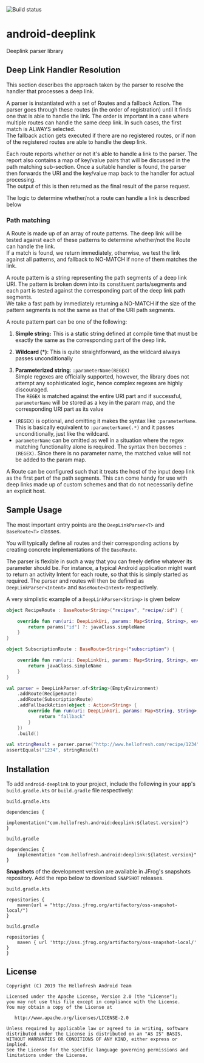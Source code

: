 ![Build status](https://github.com/kingsleyadio/android-deeplink/actions/workflows/ci.yml/badge.svg)

# android-deeplink

Deeplink parser library

## Deep Link Handler Resolution
This section describes the approach taken by the parser to resolve the handler that processes a deep link.

A parser is instantiated with a set of Routes and a fallback Action.
The parser goes through these routes (in the order of registration) until it finds one that is able to handle the link.
The order is important in a case where multiple routes can handle the same deep link. In such cases, the first match is ALWAYS selected.  
The fallback action gets executed if there are no registered routes, or if non of the registered routes are able to handle the deep link.


Each route reports whether or not it's able to handle a link to the parser. The report also contains a map of key/value pairs that will be discussed in the path matching sub-section.
Once a suitable handler is found, the parser then forwards the URI and the key/value map back to the handler for actual processing.  
The output of this is then returned as the final result of the parse request.

The logic to determine whether/not a route can handle a link is described below

### Path matching
A Route is made up of an array of route patterns. The deep link will be tested against each of these patterns to determine whether/not the Route can handle the link.  
If a match is found, we return immediately, otherwise, we test the link against all patterns, and fallback to NO-MATCH if none of them matches the link.

A route pattern is a string representing the path segments of a deep link URI. The pattern is broken down into its constituent parts/segments and each part is tested against the corresponding part of the deep link path segments.  
We take a fast path by immediately returning a NO-MATCH if the size of the pattern segments is not the same as that of the URI path segments.

A route pattern part can be one of the following:

1. **Simple string:**
This is a static string defined at compile time that must be exactly the same as the corresponding part of the deep link.

2. **Wildcard (\*)**:
This is quite straightforward, as the wildcard always passes unconditionally

3. **Parameterized string**: `:parameterName(REGEX)`  
Simple regexes are officially supported, however, the library does not attempt any sophisticated logic, hence complex regexes are highly discouraged.  
The `REGEX` is matched against the entire URI part and if successful, `parameterName` will be stored as a key in the param map, and the corresponding URI part as its value
  - `(REGEX)` is optional, and omitting it makes the syntax like `:parameterName`. This is basically equivalent to `:parameterName(.*)` and it passes unconditionally, just like the wildcard.  
  - `parameterName` can be omitted as well in a situation where the regex matching functionality alone is required. The syntax then becomes `:(REGEX)`. Since there is no parameter name, the matched value will not be added to the param map.

A Route can be configured such that it treats the host of the input deep link as the first part of the path segments. This can come handy for use with deep links made up of custom schemes and that do not necessarily define an explicit host.

## Sample Usage
The most important entry points are the `DeepLinkParser<T>` and `BaseRoute<T>` classes.

You will typically define all routes and their corresponding actions by creating 
concrete implementations of the `BaseRoute`.

The parser is flexible in such a way that you can freely define whatever its parameter should be. 
For instance, a typical Android application might want to return an activity Intent for each route, 
so that this is simply started as required. The parser and routes will then be defined as 
`DeepLinkParser<Intent>` and `BaseRoute<Intent>` respectively.

A very simplistic example of a `DeepLinkParser<String>` is given below

```kotlin
object RecipeRoute : BaseRoute<String>("recipes", "recipe/:id") {

    override fun run(uri: DeepLinkUri, params: Map<String, String>, environment: Environment): String {
        return params["id"] ?: javaClass.simpleName
    }
}

object SubscriptionRoute : BaseRoute<String>("subscription") {

    override fun run(uri: DeepLinkUri, params: Map<String, String>, environment: Environment): String {
        return javaClass.simpleName
    }
}

val parser = DeepLinkParser.of<String>(EmptyEnvironment)
    .addRoute(RecipeRoute)
    .addRoute(SubscriptionRoute)
    .addFallbackAction(object : Action<String> {
        override fun run(uri: DeepLinkUri, params: Map<String, String>, environment: Environment): String {
            return "fallback"
        }
    })
    .build()

val stringResult = parser.parse("http://www.hellofresh.com/recipe/1234")
assertEquals("1234", stringResult)
```

## Installation

To add `android-deeplink` to your project, include the following in your app's `build.gradle.kts` or `build.gradle` file respectively:

`build.gradle.kts`

```
dependencies {
    implementation("com.hellofresh.android:deeplink:${latest.version}")
}
```

`build.gradle`

```
dependencies {
    implementation "com.hellofresh.android:deeplink:${latest.version}"
}
```

**Snapshots** of the development version are available in JFrog's snapshots repository. Add the repo below to download `SNAPSHOT` releases.

`build.gradle.kts`

```
repositories {
    maven(url = "http://oss.jfrog.org/artifactory/oss-snapshot-local/")
}
```

`build.gradle`

```
repositories {
    maven { url 'http://oss.jfrog.org/artifactory/oss-snapshot-local/' }
}
```


License
-------

    Copyright (C) 2019 The Hellofresh Android Team

    Licensed under the Apache License, Version 2.0 (the "License");
    you may not use this file except in compliance with the License.
    You may obtain a copy of the License at

       http://www.apache.org/licenses/LICENSE-2.0

    Unless required by applicable law or agreed to in writing, software
    distributed under the License is distributed on an "AS IS" BASIS,
    WITHOUT WARRANTIES OR CONDITIONS OF ANY KIND, either express or implied.
    See the License for the specific language governing permissions and
    limitations under the License.

